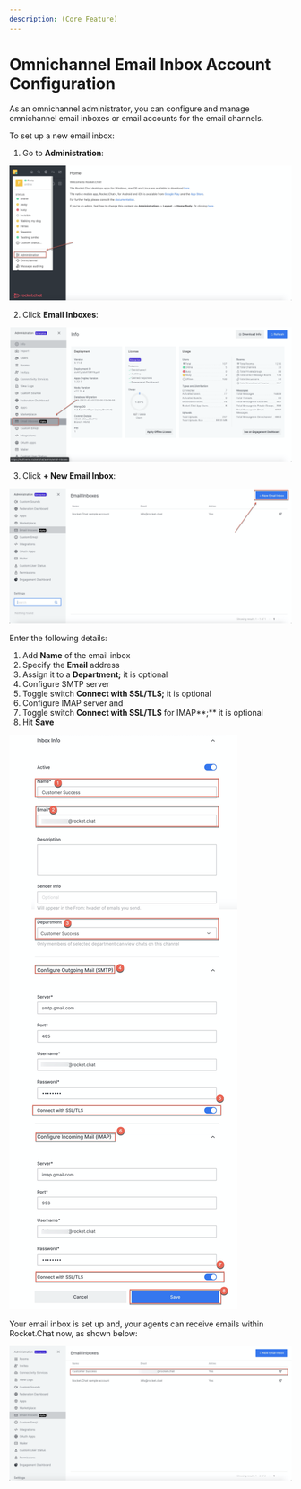 ```yaml
---
description: (Core Feature)
---
```


# Omnichannel Email Inbox Account Configuration

As an omnichannel administrator, you can configure and manage omnichannel email inboxes or email accounts for the email channels.

To set up a new email inbox:

1. Go to **Administration**:

![](../../../.gitbook/assets/image%20%28241%29.png)

2. Click **Email Inboxes**:

![](../../../.gitbook/assets/image%20%28242%29.png)

3. Click **+ New Email Inbox**:

![](../../../.gitbook/assets/image%20%28238%29.png)

Enter the following details:

1. Add **Name** of the email inbox
2. Specify the **Email** address
3. Assign it to a **Department;** it is optional 
4. Configure SMTP server
5. Toggle switch **Connect with SSL/TLS;** it is optional 
6.  Configure IMAP server and
7. Toggle switch **Connect with SSL/TLS** for IMAP**;** it is optional 
8. Hit **Save**

![](../../../.gitbook/assets/image%20%28240%29.png)

Your email inbox is set up and, your agents can receive emails within Rocket.Chat now, as shown below:

![](../../../.gitbook/assets/image%20%28237%29.png)

 

